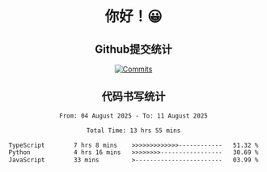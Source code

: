 <div align="center">
<h1>你好！😀</h1>

<h2>Github提交统计</h2>

[![Commits](https://github-readme-stats.ikunshare.com/api?username=ikun0014&include_all_commits=true&locale=cn&show_icons=true&bg_color=0,EC6C6C,FFD479,FFFC79,73FA79,73FDFF,D783FF)](https://github.com/ikun0014)

</div>



<div align="center">
<h2>代码书写统计</h2>
  
<!--START_SECTION:waka-->

```txt
From: 04 August 2025 - To: 11 August 2025

Total Time: 13 hrs 55 mins

TypeScript        7 hrs 8 mins    >>>>>>>>>>>>>------------   51.32 %
Python            4 hrs 16 mins   >>>>>>>>-----------------   30.69 %
JavaScript        33 mins         >------------------------   03.99 %
```

<!--END_SECTION:waka-->

</div>
